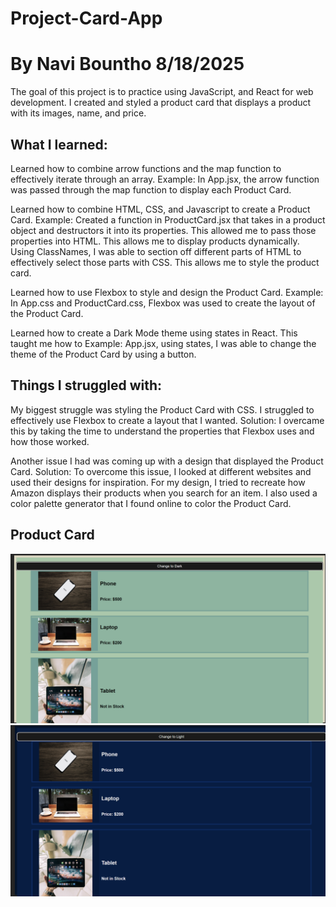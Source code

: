 # Project-Card-App
# By Navi Bountho 8/18/2025
The goal of this project is to practice using JavaScript, and React for web development. I created and styled a product card that displays a product with its images, name, and price.

## What I learned:
Learned how to combine arrow functions and the map function to effectively iterate through an array.
Example: In App.jsx, the arrow function was passed through the map function to display each Product Card.

Learned how to combine HTML, CSS, and Javascript to create a Product Card.
Example: Created a function in ProductCard.jsx that takes in a product object and destructors it into its properties. This allowed me to pass those properties into HTML. This allows me to display products dynamically. Using ClassNames, I was able to section off different parts of HTML to effectively select those parts with CSS. This allows me to style the product card.

Learned how to use Flexbox to style and design the Product Card.
Example: In App.css and ProductCard.css, Flexbox was used to create the layout of the Product Card.

Learned how to create a Dark Mode theme using states in React. This taught me how to
Example: App.jsx, using states, I was able to change the theme of the Product Card by using a button.

## Things I struggled with:
My biggest struggle was styling the Product Card with CSS. I struggled to effectively use Flexbox to create a layout that I wanted. 
Solution: I overcame this by taking the time to understand the properties that Flexbox uses and how those worked.

Another issue I had was coming up with a design that displayed the Product Card. 
Solution: To overcome this issue, I looked at different websites and used their designs for inspiration. For my design, I tried to recreate how Amazon displays their products when you search for an item. I also used a color palette generator that I found online to color the Product Card.

## Product Card 
![Product Card ScreenShot](ProductCardLightMode.png)
![Product Card ScreenShot](ProductCardDarkMode.png)
